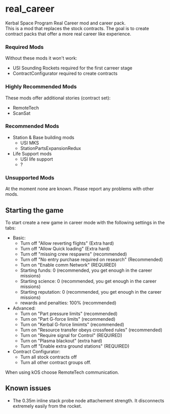 # real_career
Kerbal Space Program Real Career mod and career pack.  
This is a mod that replaces the stock contracts. 
The goal is to create contract packs that offer a more real career like experience.

### Required Mods

Without these mods it won't work:

- USI Sounding Rockets required for the first carreer stage
- ContractConfigurator required to create contracts

### Highly Recommended Mods

These mods offer additional stories (contract set):

- RemoteTech
- ScanSat

### Recommended Mods

- Station & Base building mods
  - USI MKS
  - StationPartsExpansionRedux
- Life Support mods
  - USI life support
  - ?

### Unsupported Mods

At the moment none are known. Please report any problems with other mods.

## Starting the game

To start create a new game in career mode with the following settings in the tabs:

- Basic:
  - Turn off "Allow reverting flights" (Extra hard)
  - Turn off "Allow Quick loading" (Extra hard)
  - Turn off "missing crew respawns" (recommended)
  - Turn off "No entry purchase required on research" (Recommended)
  - Turn on "Enable comm Network" (REQUIRED)
  - Starting funds: 0 (recommended, you get enough in the career missions)
  - Starting science: 0 (recommended, you get enough in the career missions)
  - Starting reputation: 0 (recommended, you get enough in the career missions)
  - rewards and penalties: 100% (recommended)
- Advanced:
  - Turn on "Part pressure limits" (recommended)
  - Turn on "Part G-force limits" (recommended)
  - Turn on "Kerbal G-force limimts" (recommended)
  - Turn on "Resource transfer obeys crossfeed rules" (recommended)
  - Turn on "Require signal for Control" (REQUIRED)
  - Turn on "Plasma blackout" (extra hard)
  - Turn off "Enable extra ground stations" (REQUIRED)
- Contract Configurator:
  - Turn all stock contracts off
  - Turn all other contract groups off.

When using kOS choose RemoteTech communication.

## Known issues
- The 0.35m inline stack probe node attachement strength. It disconnects extremely easily from the rocket.
